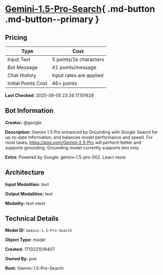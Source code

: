 # [Gemini-1.5-Pro-Search](https://poe.com/Gemini-1.5-Pro-Search){ .md-button .md-button--primary }

## Pricing

| Type | Cost |
|------|------|
| Input Text | 5 points/1k characters |
| Bot Message | 41 points/message |
| Chat History | Input rates are applied |
| Initial Points Cost | 46+ points |

**Last Checked:** 2025-08-05 23:24:17.101628


## Bot Information

**Creator:** @google

**Description:** Gemini 1.5 Pro enhanced by Grounding with Google Search for up-to-date information, and balances model performance and speed. For most tasks, https://poe.com/Gemini-2.5-Pro will perform better and supports grounding. Grounding model currently supports text only.

**Extra:** Powered by Google: gemini-1.5-pro-002. Learn more


## Architecture

**Input Modalities:** text

**Output Modalities:** text

**Modality:** text->text


## Technical Details

**Model ID:** `Gemini-1.5-Pro-Search`

**Object Type:** model

**Created:** 1713221016407

**Owned By:** poe

**Root:** Gemini-1.5-Pro-Search

